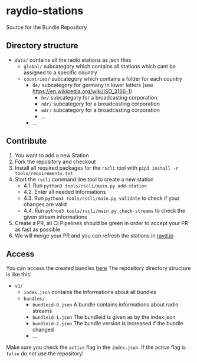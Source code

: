 # raydio-stations
Source for the Bundle Repository

## Directory structure

- `data/` contains all the radio stations as json files
    - `global/` subcategory which contains all stations which cant be assigned to a specific country
    - `countries/` subcategory which contains a folder for each country
        - `de/` subcategory for germany in lower letters (see https://en.wikipedia.org/wiki/ISO_3166-1)
            - `br/` subcategory for a broadcasting corporation
            - `ndr/` subcategory for a broadcasting corporation
            - `wdr/` subcategory for a broadcasting corporation
            - ...
        - ...

## Contribute

1. You want to add a new Station
2. Fork the repository and checkout
3. Install all required packages for the `rscli` tool with `pip3 install -r tools/requirements.txt`
4. Start the `rscli` command line tool to create a new station 
    * 4.1. Run `python3 tools/rscli/main.py add-station`
    * 4.2. Enter all needed Informations
    * 4.3. Run `python3 tools/rscli/main.py validate` to check if your changes are valid
    * 4.4. Run `python3 tools/rscli/main.py check-streams` to check the given stream informations
5. Create a PR, all CI Pipelines should be green in order to accept your PR as fast as possible
6. We will merge your PR and you can refresh the stations in [rayd.io](https://rayd.io)

## Access

You can access the created bundles [here](https://stations.rayd.io/v1/index.json)
The repository directory structure is like this:
- `v1/`
  - `index.json` contains the informations about all bundles
  - `bundles/`
    - `bundleid-0.json` A bundle contains informations about radio streams
    - `bundleid-1.json` The bundleid is given as by the index.json
    - `bundleid-2.json` The bundle version is increased if the bundle changed
    - ...

Make sure you check the `active` flag in the `index.json`.
If the active flag is `false` do not use the repository!
